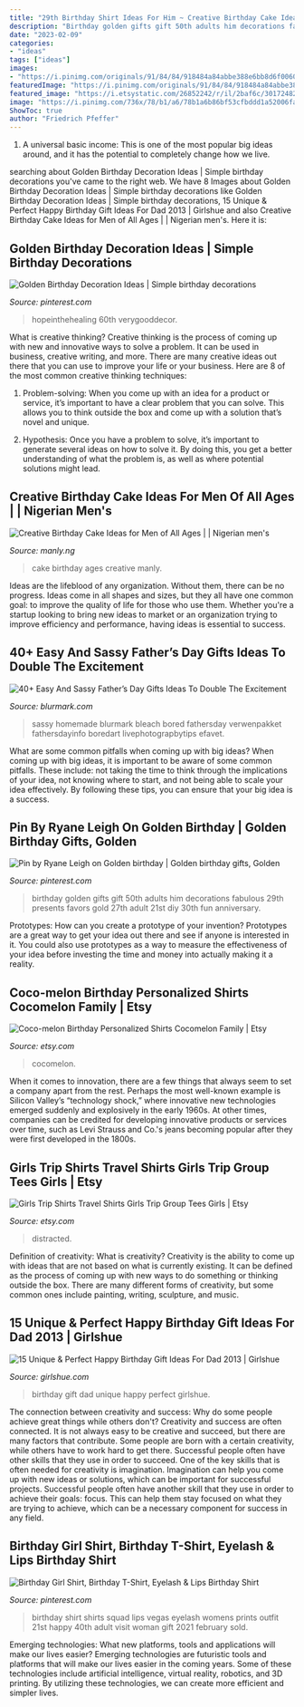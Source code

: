 ```yaml
---
title: "29th Birthday Shirt Ideas For Him ~ Creative Birthday Cake Ideas For Men Of All Ages"
description: "Birthday golden gifts gift 50th adults him decorations fabulous 29th presents favors gold 27th adult 21st diy 30th fun anniversary"
date: "2023-02-09"
categories:
- "ideas"
tags: ["ideas"]
images:
- "https://i.pinimg.com/originals/91/84/84/918484a84abbe388e6bb8d6f006021d3.jpg"
featuredImage: "https://i.pinimg.com/originals/91/84/84/918484a84abbe388e6bb8d6f006021d3.jpg"
featured_image: "https://i.etsystatic.com/26852242/r/il/2baf6c/3017248215/il_1588xN.3017248215_5aof.jpg"
image: "https://i.pinimg.com/736x/78/b1/a6/78b1a6b86bf53cfbddd1a52006fa2cee.jpg"
ShowToc: true
author: "Friedrich Pfeffer"
---
```



1. A universal basic income: This is one of the most popular big ideas around, and it has the potential to completely change how we live.

	

		
searching about Golden Birthday Decoration Ideas | Simple birthday decorations you've came to the right web. We have 8 Images about Golden Birthday Decoration Ideas | Simple birthday decorations like Golden Birthday Decoration Ideas | Simple birthday decorations, 15 Unique &amp; Perfect Happy Birthday Gift Ideas For Dad 2013 | Girlshue and also Creative Birthday Cake Ideas for Men of All Ages | | Nigerian men&#039;s. Here it is:
		
    
## Golden Birthday Decoration Ideas | Simple Birthday Decorations

<img loading=lazy src="https://i.pinimg.com/736x/78/b1/a6/78b1a6b86bf53cfbddd1a52006fa2cee.jpg" onerror="this.onerror=null;this.src='https://tse2.mm.bing.net/th?id=OIP.Nhrf3WTb1rB7FbSJkkjnZQHaFj&amp;pid=15.1';" alt="Golden Birthday Decoration Ideas | Simple birthday decorations">

_Source: pinterest.com_

>hopeinthehealing 60th verygooddecor. 

	

What is creative thinking?
Creative thinking is the process of coming up with new and innovative ways to solve a problem. It can be used in business, creative writing, and more. There are many creative ideas out there that you can use to improve your life or your business. Here are 8 of the most common creative thinking techniques:
1. Problem-solving: When you come up with an idea for a product or service, it’s important to have a clear problem that you can solve. This allows you to think outside the box and come up with a solution that’s novel and unique.

2. Hypothesis: Once you have a problem to solve, it’s important to generate several ideas on how to solve it. By doing this, you get a better understanding of what the problem is, as well as where potential solutions might lead.

    
## Creative Birthday Cake Ideas For Men Of All Ages | | Nigerian Men&#039;s

<img loading=lazy src="https://i0.wp.com/manly.ng/wp-content/uploads/2016/12/Creative-Birthday-Cake-Ideas-for-Men-of-All-Ages-7.jpg" onerror="this.onerror=null;this.src='https://tse4.mm.bing.net/th?id=OIP.rEWrDftCxoFYg45exC9NMQHaJ4&amp;pid=15.1';" alt="Creative Birthday Cake Ideas for Men of All Ages | | Nigerian men&#039;s">

_Source: manly.ng_

>cake birthday ages creative manly. 

	

Ideas are the lifeblood of any organization. Without them, there can be no progress. Ideas come in all shapes and sizes, but they all have one common goal: to improve the quality of life for those who use them. Whether you're a startup looking to bring new ideas to market or an organization trying to improve efficiency and performance, having ideas is essential to success.

    
## 40+ Easy And Sassy Father’s Day Gifts Ideas To Double The Excitement

<img loading=lazy src="https://www.blurmark.com/wp-content/uploads/2017/06/Daddy-Daughter-Photo-Frame.jpg" onerror="this.onerror=null;this.src='https://tse2.mm.bing.net/th?id=OIP.wayntZwxHz-c5keWKO1xygHaJ4&amp;pid=15.1';" alt="40+ Easy And Sassy Father’s Day Gifts Ideas To Double The Excitement">

_Source: blurmark.com_

>sassy homemade blurmark bleach bored fathersday verwenpakket fathersdayinfo boredart livephotograpbytips efavet. 

	

What are some common pitfalls when coming up with big ideas?
When coming up with big ideas, it is important to be aware of some common pitfalls. These include: not taking the time to think through the implications of your idea, not knowing where to start, and not being able to scale your idea effectively. By following these tips, you can ensure that your big idea is a success.

    
## Pin By Ryane Leigh On Golden Birthday | Golden Birthday Gifts, Golden

<img loading=lazy src="https://i.pinimg.com/originals/91/84/84/918484a84abbe388e6bb8d6f006021d3.jpg" onerror="this.onerror=null;this.src='https://tse2.mm.bing.net/th?id=OIP.iV6WHfifx2XalpRrs5tWFwHaJ4&amp;pid=15.1';" alt="Pin by Ryane Leigh on Golden birthday | Golden birthday gifts, Golden">

_Source: pinterest.com_

>birthday golden gifts gift 50th adults him decorations fabulous 29th presents favors gold 27th adult 21st diy 30th fun anniversary. 

	

Prototypes: How can you create a prototype of your invention?
Prototypes are a great way to get your idea out there and see if anyone is interested in it. You could also use prototypes as a way to measure the effectiveness of your idea before investing the time and money into actually making it a reality.

    
## Coco-melon Birthday Personalized Shirts Cocomelon Family | Etsy

<img loading=lazy src="https://i.etsystatic.com/26852242/r/il/2baf6c/3017248215/il_1588xN.3017248215_5aof.jpg" onerror="this.onerror=null;this.src='https://tse2.mm.bing.net/th?id=OIP.S6R1L7Oq--8i2HnBvCY8wwHaFR&amp;pid=15.1';" alt="Coco-melon Birthday Personalized Shirts Cocomelon Family | Etsy">

_Source: etsy.com_

>cocomelon. 

	

When it comes to innovation, there are a few things that always seem to set a company apart from the rest. Perhaps the most well-known example is Silicon Valley’s “technology shock,” where innovative new technologies emerged suddenly and explosively in the early 1960s. At other times, companies can be credited for developing innovative products or services over time, such as Levi Strauss and Co.'s jeans becoming popular after they were first developed in the 1800s.

    
## Girls Trip Shirts Travel Shirts Girls Trip Group Tees Girls | Etsy

<img loading=lazy src="https://i.etsystatic.com/22340920/r/il/3d9f55/2976955246/il_fullxfull.2976955246_s3sw.jpg" onerror="this.onerror=null;this.src='https://tse1.mm.bing.net/th?id=OIP.7Tv8y92l9iQwfOq7IZnpJQHaFj&amp;pid=15.1';" alt="Girls Trip Shirts Travel Shirts Girls Trip Group Tees Girls | Etsy">

_Source: etsy.com_

>distracted. 

	

Definition of creativity: What is creativity?
Creativity is the ability to come up with ideas that are not based on what is currently existing. It can be defined as the process of coming up with new ways to do something or thinking outside the box. There are many different forms of creativity, but some common ones include painting, writing, sculpture, and music.

    
## 15 Unique &amp; Perfect Happy Birthday Gift Ideas For Dad 2013 | Girlshue

<img loading=lazy src="https://www.girlshue.com/wp-content/uploads/2016/07/unnamed-file-4007.jpg" onerror="this.onerror=null;this.src='https://tse4.mm.bing.net/th?id=OIP.rQabgBYCQ09vzKBz-5vCQAHaJ3&amp;pid=15.1';" alt="15 Unique &amp; Perfect Happy Birthday Gift Ideas For Dad 2013 | Girlshue">

_Source: girlshue.com_

>birthday gift dad unique happy perfect girlshue. 

	

The connection between creativity and success: Why do some people achieve great things while others don't?
Creativity and success are often connected. It is not always easy to be creative and succeed, but there are many factors that contribute. Some people are born with a certain creativity, while others have to work hard to get there. Successful people often have other skills that they use in order to succeed. One of the key skills that is often needed for creativity is imagination. Imagination can help you come up with new ideas or solutions, which can be important for successful projects. Successful people often have another skill that they use in order to achieve their goals: focus. This can help them stay focused on what they are trying to achieve, which can be a necessary component for success in any field.

    
## Birthday Girl Shirt, Birthday T-Shirt, Eyelash &amp; Lips Birthday Shirt

<img loading=lazy src="https://i.pinimg.com/originals/82/2b/05/822b0553625e11f65d4f76bebbc4919b.jpg" onerror="this.onerror=null;this.src='https://tse4.mm.bing.net/th?id=OIP.6E7rUktAe5Llv1UIsaAwMwHaJ4&amp;pid=15.1';" alt="Birthday Girl Shirt, Birthday T-Shirt, Eyelash &amp; Lips Birthday Shirt">

_Source: pinterest.com_

>birthday shirt shirts squad lips vegas eyelash womens prints outfit 21st happy 40th adult visit woman gift 2021 february sold. 

	

Emerging technologies: What new platforms, tools and applications will make our lives easier?
Emerging technologies are futuristic tools and platforms that will make our lives easier in the coming years. Some of these technologies include artificial intelligence, virtual reality, robotics, and 3D printing. By utilizing these technologies, we can create more efficient and simpler lives.

